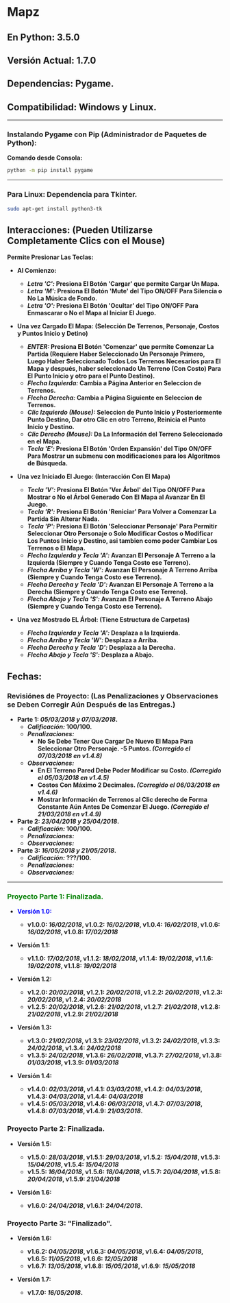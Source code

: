 # Mapz

## En Python: 3.5.0
## Versión Actual: 1.7.0
## Dependencias: Pygame.
## Compatibilidad: Windows y Linux.

- - -

### Instalando Pygame con Pip (Administrador de Paquetes de Python):

__Comando desde Consola:__

```bat
python -m pip install pygame
```
- - -

### Para Linux: Dependencia para Tkinter.

```bash
sudo apt-get install python3-tk
```

## Interacciones: (Pueden Utilizarse Completamente Clics con el Mouse)

__Permite Presionar Las Teclas:__

* __Al Comienzo:__

  * ___Letra 'C':_ Presiona El Botón 'Cargar' que permite Cargar Un Mapa.__
  * ___Letra 'M':_ Presiona El Botón 'Mute' del Tipo ON/OFF Para Silencia o No La Música de Fondo.__
  * ___Letra 'O':_ Presiona El Botón 'Ocultar' del Tipo ON/OFF Para Enmascarar o No el Mapa al Iniciar El Juego.__

* __Una vez Cargado El Mapa: (Selección De Terrenos, Personaje, Costos y Puntos Inicio y Detino)__

  * ___ENTER:_ Presiona El Botón 'Comenzar' que permite Comenzar La Partida (Requiere Haber Seleccionado Un Personaje Primero, Luego Haber Seleccionado Todos Los Terrenos Necesarios para El Mapa y después, haber seleccionado Un Terreno (Con Costo) Para El Punto Inicio y otro para el Punto Destino).__
  * ___Flecha Izquierda:_ Cambia a Página Anterior en Seleccion de Terrenos.__
  * ___Flecha Derecha:_ Cambia a Página Siguiente en Seleccion de Terrenos.__
  * ___Clic Izquierdo (Mouse):_ Seleccion de Punto Inicio y Posteriormente Punto Destino, Dar otro Clic en otro Terreno, Reinicia el Punto Inicio y Destino.__
  * ___Clic Derecho (Mouse):_ Da La Información del Terreno Seleccionado en el Mapa.__
  * ___Tecla 'E':_ Presiona El Botón 'Orden Expansión' del Tipo ON/OFF Para Mostrar un submenu con modificaciones para los Algoritmos de Búsqueda.__
  
* __Una vez Iniciado El Juego: (Interacción Con El Mapa)__

  * ___Tecla 'V':_ Presiona El Botón 'Ver Árbol' del Tipo ON/OFF Para Mostrar o No el Árbol Generado Con El Mapa al Avanzar En El Juego.__
  * ___Tecla 'R':_ Presiona El Botón 'Reniciar' Para Volver a Comenzar La Partida Sin Alterar Nada.__
  * ___Tecla 'P':_ Presiona El Botón 'Seleccionar Personaje' Para Permitir Seleccionar Otro Personaje o Solo Modificar Costos o Modificar Los Puntos Inicio y Destino, asi tambien como poder Cambiar Los Terrenos o El Mapa.__
  * ___Flecha Izquierda y Tecla 'A':_ Avanzan El Personaje A Terreno a la Izquierda (Siempre y Cuando Tenga Costo ese Terreno).__
  * ___Flecha Arriba y Tecla 'W':_ Avanzan El Personaje A Terreno Arriba (Siempre y Cuando Tenga Costo ese Terreno).__
  * ___Flecha Derecha y Tecla 'D':_ Avanzan El Personaje A Terreno a la Derecha (Siempre y Cuando Tenga Costo ese Terreno).__
  * ___Flecha Abajo y Tecla 'S':_ Avanzan El Personaje A Terreno Abajo (Siempre y Cuando Tenga Costo ese Terreno).__
  
* __Una vez Mostrado EL Árbol: (Tiene Estructura de Carpetas)__

  * ___Flecha Izquierda y Tecla 'A':_ Desplaza a la Izquierda.__
  * ___Flecha Arriba y Tecla 'W':_ Desplaza a Arriba.__
  * ___Flecha Derecha y Tecla 'D':_ Desplaza a la Derecha.__
  * ___Flecha Abajo y Tecla 'S':_ Desplaza a Abajo.__
  
  
## Fechas:

### Revisiónes de Proyecto: (Las Penalizaciones y Observaciones se Deben Corregir Aún Después de las Entregas.)
 
* __Parte 1: _05/03/2018 y 07/03/2018_.__
  * ___Calificación:_ 100/100.__
  * ___Penalizaciones:___
    * __No Se Debe Tener Que Cargar De Nuevo El Mapa Para Seleccionar Otro Personaje. -5 Puntos. _(Corregido el 07/03/2018 en v1.4.8)___
  * ___Observaciones:___
    * __En El Terreno Pared Debe Poder Modificar su Costo. _(Corregido el 05/03/2018 en v1.4.5)___
    * __Costos Con Máximo 2 Decimales. _(Corregido el 06/03/2018 en v1.4.6)___
    * __Mostrar Información de Terrenos al Clic derecho de Forma Constante Aún Antes De Comenzar El Juego. _(Corregido el 21/03/2018 en v1.4.9)___
* __Parte 2: _23/04/2018 y 25/04/2018_.__
  * ___Calificación:_ 100/100.__
  * ___Penalizaciones:___
  * ___Observaciones:___
* __Parte 3: _16/05/2018 y 21/05/2018_.__
  * ___Calificación:_ ???/100.__
  * ___Penalizaciones:___
  * ___Observaciones:___
- - -

### <span style="color:green;">Proyecto Parte 1: Finalizada.</span>
 * <span style="color:blue;">__Versión 1.0:__</span>
   * __v1.0.0: _16/02/2018_, v1.0.2: _16/02/2018_, v1.0.4: _16/02/2018_, v1.0.6: _16/02/2018_, v1.0.8: _17/02/2018___

 * __Versión 1.1:__
   * __v1.1.0: _17/02/2018_, v1.1.2: _18/02/2018_, v1.1.4: _19/02/2018_, v1.1.6: _19/02/2018_, v1.1.8: _19/02/2018___
   
 * __Versión 1.2:__
   * __v1.2.0: _20/02/2018_, v1.2.1: _20/02/2018_, v1.2.2: _20/02/2018_, v1.2.3: _20/02/2018_, v1.2.4: _20/02/2018___
   * __v1.2.5: _20/02/2018_, v1.2.6: _21/02/2018_, v1.2.7: _21/02/2018_, v1.2.8: _21/02/2018_, v1.2.9: _21/02/2018___
   
 * __Versión 1.3:__
   * __v1.3.0: _21/02/2018_, v1.3.1: _23/02/2018_, v1.3.2: _24/02/2018_, v1.3.3: _24/02/2018_, v1.3.4: _24/02/2018___
   * __v1.3.5: _24/02/2018_, v1.3.6: _26/02/2018_, v1.3.7: _27/02/2018_, v1.3.8: _01/03/2018_, v1.3.9: _01/03/2018___
   
 * __Versión 1.4:__
   * __v1.4.0: _02/03/2018_, v1.4.1: _03/03/2018_, v1.4.2: _04/03/2018_, v1.4.3: _04/03/2018_, v1.4.4: _04/03/2018___
   * __v1.4.5: _05/03/2018_, v1.4.6: _06/03/2018_, v1.4.7: _07/03/2018_, v1.4.8: _07/03/2018_, v1.4.9: _21/03/2018_.__

### Proyecto Parte 2: Finalizada.

 * __Versión 1.5:__
   
   * __v1.5.0: _28/03/2018_, v1.5.1: _29/03/2018_, v1.5.2: _15/04/2018_, v1.5.3: _15/04/2018_, v1.5.4: _15/04/2018___
   * __v1.5.5: _16/04/2018_, v1.5.6: _18/04/2018_, v1.5.7: _20/04/2018_, v1.5.8: _20/04/2018_, v1.5.9: _21/04/2018___
   
 * __Versión 1.6:__
   
   * __v1.6.0: _24/04/2018_, v1.6.1: _24/04/2018_.__

### Proyecto Parte 3: "Finalizado".

 * __Versión 1.6:__
   
   * __v1.6.2: _04/05/2018_, v1.6.3: _04/05/2018_, v1.6.4: _04/05/2018_, v1.6.5: _11/05/2018_, v1.6.6: _12/05/2018___
   * __v1.6.7: _13/05/2018_, v1.6.8: _15/05/2018_, v1.6.9: _15/05/2018___
   
 * __Versión 1.7:__
 
   * __v1.7.0: _16/05/2018_.__
